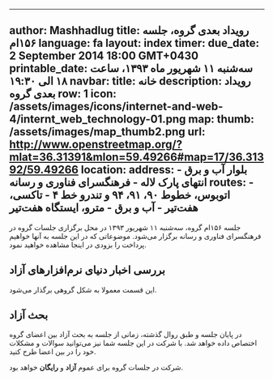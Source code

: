 ----------
author: Mashhadlug
title: رویداد بعدی گروه، جلسه ۱۵۶ام
language: fa
layout: index
timer:
  due_date: 2 September 2014 18:00 GMT+0430
  printable_date: سه‌شنبه ۱۱ شهریور ماه ۱۳۹۳، ساعت ۱۸ الی ۱۹:۳۰
navbar:
  title: خانه
  description: رویداد بعدی گروه
  row: 1
  icon: /assets/images/icons/internet-and-web-4/internt_web_technology-01.png
map:
  thumb: /assets/images/map_thumb2.png
  url: http://www.openstreetmap.org/?mlat=36.31391&mlon=59.49266#map=17/36.31392/59.49266
location:
  address: بلوار آب و برق - انتهای پارک لاله - فرهنگسرای فناوری و رسانه
  routes:
    - اتوبوس، خطوط ۹۰، ۹۱، ۹۴ و تندرو خط ۴
    - تاکسی، هفت‌تیر - آب و برق
    - مترو، ایستگاه هفت‌تیر
----------

جلسه ۱۵۶ام گروه، سه‌شنبه ۱۱ شهریور ۱۳۹۳ در محل برگزاری جلسات
گروه در فرهنگسرای فناوری و رسانه برگزار می‌شود. موضوعاتی که در
این جلسه به آنها خواهیم پرداخت را بزودی در اینجا مشاهده خواهید
نمود.

## بررسی اخبار دنیای نرم‌افزارهای آزاد
این قسمت معمولا به شکل گروهی برگذار می‌شود.

<!--more-->

## بحث آزاد
در پایان جلسه و طبق روال گذشته، زمانی از جلسه به بحث آزاد بین
اعضای گروه اختصاص داده خواهد شد. با شرکت در این جلسه شما نیز
می‌توانید سوالات و مشکلات خود را در بین اعضا طرح کنید.


شرکت در جلسات گروه برای عموم **آزاد** و **رایگان** خواهد بود.
